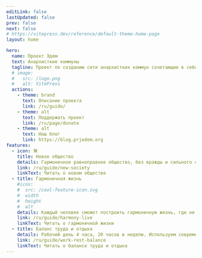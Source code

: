 ```yaml
---
editLink: false
lastUpdated: false
prev: false
next: false
# https://vitepress.dev/reference/default-theme-home-page
layout: home

hero:
  name: Проект Эдем
  text: Анархисткие коммуны
  tagline: Проект по созданию сети анархистких коммун сочетающие в себе как принципы социализма, так и рыночные
  # image:
  #   src: /logo.png
  #   alt: VitePress
  actions:
    - theme: brand
      text: Описание проекта
      link: /ru/guide/
    - theme: alt
      text: Поддержать проект
      link: /ru/page/donate
    - theme: alt
      text: Наш блог
      link: https://blog.prjedem.org
features:
  - icon: 🛠️
    title: Новое общество
    details: Гармоничное равноправное общество, без вражды и сильного социального расслоения
    link: /ru/guide/new-society
    linkText: Читать о новом обществе
  - title: Гармоничная жизнь
    #icon:
    #  src: /cool-feature-icon.svg
    #  width
    #  height
    #  alt
    details: Каждый человек сможет построить гармоничную жизнь, где не надо упаиваться на работе и постоянно выживать, а можно заниматься творчеством и развиваться
    link: /ru/guide/harmony-live
    linkText: Читать о гармоничной жизни
  - title: Баланс труда и отдыха
    details: Рабочий день 4 часа, 20 часов в неделю. Используем современные технологии для облегчения труда
    link: /ru/guide/work-rest-balance
    linkText: Читать о балансе труда и отдыха
---
```

